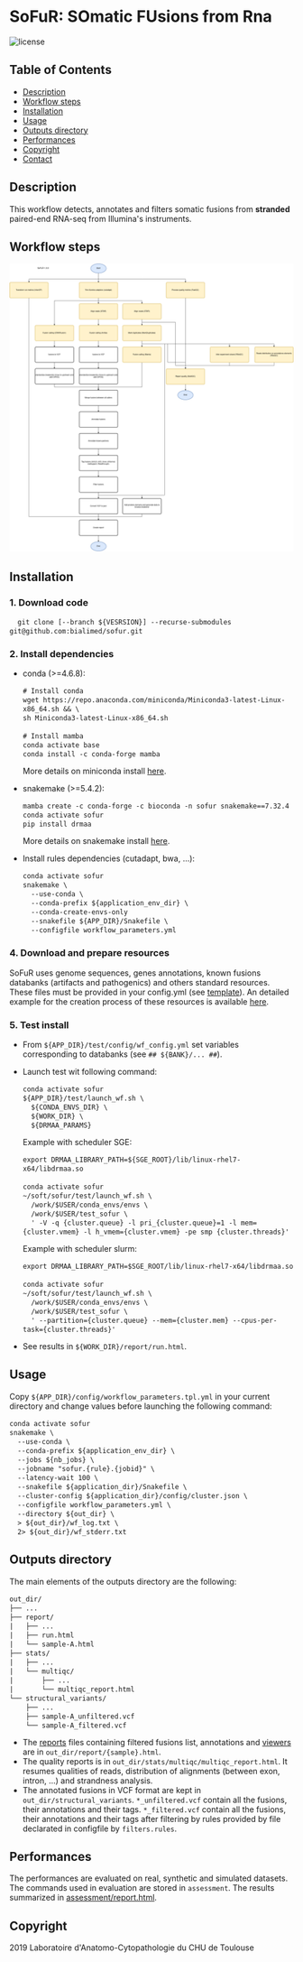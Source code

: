 # SoFuR: SOmatic FUsions from Rna

![license](https://img.shields.io/badge/license-GPLv3-blue)

## Table of Contents
* [Description](#description)
* [Workflow steps](#workflow-steps)
* [Installation](#installation)
* [Usage](#usage)
* [Outputs directory](#outputs-directory)
* [Performances](#performances)
* [Copyright](#copyright)
* [Contact](#contact)

## Description
This workflow detects, annotates and filters somatic fusions from **stranded**
paired-end RNA-seq from Illumina's instruments.

## Workflow steps
![workflow](doc/img/workflow.png)

## Installation
### 1. Download code

      git clone [--branch ${VESRSION}] --recurse-submodules git@github.com:bialimed/sofur.git

### 2. Install dependencies
* conda (>=4.6.8):

      # Install conda
      wget https://repo.anaconda.com/miniconda/Miniconda3-latest-Linux-x86_64.sh && \
      sh Miniconda3-latest-Linux-x86_64.sh

      # Install mamba
      conda activate base
      conda install -c conda-forge mamba

  More details on miniconda install [here](https://docs.conda.io/en/latest/miniconda.html).

* snakemake (>=5.4.2):

      mamba create -c conda-forge -c bioconda -n sofur snakemake==7.32.4
      conda activate sofur
      pip install drmaa

  More details on snakemake install [here](https://snakemake.readthedocs.io/en/stable/getting_started/installation.html).

* Install rules dependencies (cutadapt, bwa, ...):

      conda activate sofur
      snakemake \
        --use-conda \
        --conda-prefix ${application_env_dir} \
        --conda-create-envs-only
        --snakefile ${APP_DIR}/Snakefile \
        --configfile workflow_parameters.yml

### 4. Download and prepare resources
SoFuR uses genome sequences, genes annotations, known fusions databanks (artifacts
and pathogenics) and others standard resources. These files must be provided in
your config.yml (see [template](config/workflow_parameters.tpl.yml)).
An detailed example for the creation process of these resources is available
[here](doc/prepare_databanks.md).

### 5. Test install
* From `${APP_DIR}/test/config/wf_config.yml` set variables corresponding to
databanks (see `## ${BANK}/... ##`).

* Launch test wit following command:

      conda activate sofur
      ${APP_DIR}/test/launch_wf.sh \
        ${CONDA_ENVS_DIR} \
        ${WORK_DIR} \
        ${DRMAA_PARAMS}

  Example with scheduler SGE:

      export DRMAA_LIBRARY_PATH=${SGE_ROOT}/lib/linux-rhel7-x64/libdrmaa.so

      conda activate sofur
      ~/soft/sofur/test/launch_wf.sh \
        /work/$USER/conda_envs/envs \
        /work/$USER/test_sofur \
        ' -V -q {cluster.queue} -l pri_{cluster.queue}=1 -l mem={cluster.vmem} -l h_vmem={cluster.vmem} -pe smp {cluster.threads}'

  Example with scheduler slurm:

      export DRMAA_LIBRARY_PATH=$SGE_ROOT/lib/linux-rhel7-x64/libdrmaa.so

      conda activate sofur
      ~/soft/sofur/test/launch_wf.sh \
        /work/$USER/conda_envs/envs \
        /work/$USER/test_sofur \
        ' --partition={cluster.queue} --mem={cluster.mem} --cpus-per-task={cluster.threads}'

* See results in `${WORK_DIR}/report/run.html`.

## Usage
Copy `${APP_DIR}/config/workflow_parameters.tpl.yml` in your current directory
and change values before launching the following command:

    conda activate sofur
    snakemake \
      --use-conda \
      --conda-prefix ${application_env_dir} \
      --jobs ${nb_jobs} \
      --jobname "sofur.{rule}.{jobid}" \
      --latency-wait 100 \
      --snakefile ${application_dir}/Snakefile \
      --cluster-config ${application_dir}/config/cluster.json \
      --configfile workflow_parameters.yml \
      --directory ${out_dir} \
      > ${out_dir}/wf_log.txt \
      2> ${out_dir}/wf_stderr.txt

## Outputs directory
The main elements of the outputs directory are the following:

    out_dir/
    ├── ...
    ├── report/
    |   ├── ...
    |   ├── run.html
    |   └── sample-A.html
    ├── stats/
    |   ├── ...
    |   └── multiqc/
    |       ├── ...
    |       └── multiqc_report.html
    └── structural_variants/
        ├── ...
        ├── sample-A_unfiltered.vcf
        └── sample-A_filtered.vcf

* The [reports](doc/img/example_EWSR1_FLI1.png) files containing filtered fusions
list, annotations and [viewers](doc/img/example_breakend_viewer.png) are in
`out_dir/report/{sample}.html`.
* The quality reports is in `out_dir/stats/multiqc/multiqc_report.html`. It
resumes qualities of reads, distribution of alignments (between exon, intron,
...) and strandness analysis.
* The annotated fusions in VCF format are kept in `out_dir/structural_variants`.
`*_unfiltered.vcf` contain all the fusions, their annotations and their tags.
`*_filtered.vcf` contain all the fusions, their annotations and their tags after
filtering by rules provided by file declarated in configfile by `filters.rules`.

## Performances
The performances are evaluated on real, synthetic and simulated datasets. The
commands used in evaluation are stored in `assessment`. The results summarized
in [assessment/report.html](assessment/report.html).

## Copyright
2019 Laboratoire d'Anatomo-Cytopathologie du CHU de Toulouse

